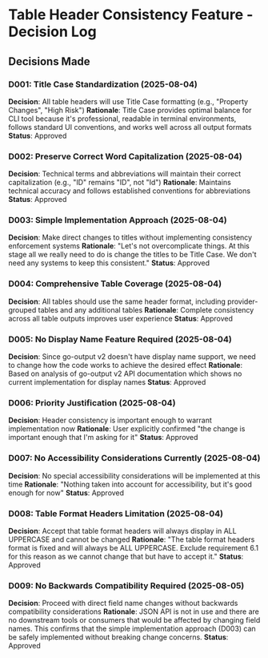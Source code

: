 # Table Header Consistency Feature - Decision Log

## Decisions Made

### D001: Title Case Standardization (2025-08-04)
**Decision**: All table headers will use Title Case formatting (e.g., "Property Changes", "High Risk")
**Rationale**: Title Case provides optimal balance for CLI tool because it's professional, readable in terminal environments, follows standard UI conventions, and works well across all output formats
**Status**: Approved

### D002: Preserve Correct Word Capitalization (2025-08-04)
**Decision**: Technical terms and abbreviations will maintain their correct capitalization (e.g., "ID" remains "ID", not "Id")
**Rationale**: Maintains technical accuracy and follows established conventions for abbreviations
**Status**: Approved

### D003: Simple Implementation Approach (2025-08-04)
**Decision**: Make direct changes to titles without implementing consistency enforcement systems
**Rationale**: "Let's not overcomplicate things. At this stage all we really need to do is change the titles to be Title Case. We don't need any systems to keep this consistent."
**Status**: Approved

### D004: Comprehensive Table Coverage (2025-08-04)
**Decision**: All tables should use the same header format, including provider-grouped tables and any additional tables
**Rationale**: Complete consistency across all table outputs improves user experience
**Status**: Approved

### D005: No Display Name Feature Required (2025-08-04)
**Decision**: Since go-output v2 doesn't have display name support, we need to change how the code works to achieve the desired effect
**Rationale**: Based on analysis of go-output v2 API documentation which shows no current implementation for display names
**Status**: Approved

### D006: Priority Justification (2025-08-04)
**Decision**: Header consistency is important enough to warrant implementation now
**Rationale**: User explicitly confirmed "the change is important enough that I'm asking for it"
**Status**: Approved

### D007: No Accessibility Considerations Currently (2025-08-04)
**Decision**: No special accessibility considerations will be implemented at this time
**Rationale**: "Nothing taken into account for accessibility, but it's good enough for now"
**Status**: Approved

### D008: Table Format Headers Limitation (2025-08-04)
**Decision**: Accept that table format headers will always display in ALL UPPERCASE and cannot be changed
**Rationale**: "The table format headers format is fixed and will always be ALL UPPERCASE. Exclude requirement 6.1 for this reason as we cannot change that but have to accept it."
**Status**: Approved

### D009: No Backwards Compatibility Required (2025-08-05)
**Decision**: Proceed with direct field name changes without backwards compatibility considerations
**Rationale**: JSON API is not in use and there are no downstream tools or consumers that would be affected by changing field names. This confirms that the simple implementation approach (D003) can be safely implemented without breaking change concerns.
**Status**: Approved
